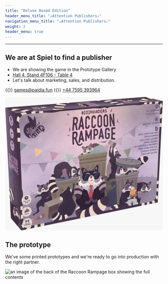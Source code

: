 ```yaml
---
title: "Deluxe Boxed Edition"
header_menu_title: "⚠️Attention Publishers⚠️"
navigation_menu_title: "⚠️Attention Publishers⚠️"
weight: 2
header_menu: true
---
```


<!--
Feature notice: This section displays options to customize title:
- has a normal section title (`title` = "Raccoon Rampge: Deluxe Edition"),
- custom welcome screen title (`header_menu_title` = "CustomWelcomeTitle"),
- custom navigation menu title (`navigation_menu_title` = "CustomNav menu").

That is the important part, right? You want to know what I can do for you. This is why I put this right up there into the header menu of the website.
-->

---

## We are at Spiel to find a publisher

* We are showing the game in the Prototype Gallery
* [Hall 4, Stand 4F106 - Table 4](images/hallplan.png)
* Let's talk about marketing, sales, and distribution.

{{<icon class="fa fa-envelope">}}&nbsp;[games@paidia.fun](mailto:games@paidia.fun)
{{<icon class="fa fa-phone">}}&nbsp;[+44 7595 393964](tel:+447595393964)



![image of the Raccoon Rampage box](images/box.jpg)

## The prototype

We've some printed prototypes and we're ready to go into production with the right partner. 

![an image of the back of the Raccoon Rampage box showing the full contents](images/4x/website_backofBox.png)

<!-- 
Want to learn more about getting your hands on this game check [dedicated page](services) for more details. 
-->
